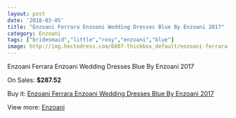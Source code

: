 ```yaml
---
layout: post
date: '2018-03-05'
title: "Enzoani Ferrara Enzoani Wedding Dresses Blue By Enzoani 2017"
category: Enzoani
tags: ["bridesmaid","little","rosy","enzoani","blue"]
image: http://img.hectodress.com/6807-thickbox_default/enzoani-ferrara-enzoani-wedding-dresses-blue-by-enzoani-2013.jpg
---
```

Enzoani Ferrara Enzoani Wedding Dresses Blue By Enzoani 2017

On Sales: **$287.52**
<a href="https://www.hectodress.com/enzoani/3414-enzoani-ferrara-enzoani-wedding-dresses-blue-by-enzoani-2013.html"><amp-img layout="responsive" width="600" height="600" src="//img.hectodress.com/6807-thickbox_default/enzoani-ferrara-enzoani-wedding-dresses-blue-by-enzoani-2013.jpg" alt="Enzoani Ferrara Enzoani Wedding Dresses Blue By Enzoani 2017 0" /></a>
<a href="https://www.hectodress.com/enzoani/3414-enzoani-ferrara-enzoani-wedding-dresses-blue-by-enzoani-2013.html"><amp-img layout="responsive" width="600" height="600" src="//img.hectodress.com/6811-thickbox_default/enzoani-ferrara-enzoani-wedding-dresses-blue-by-enzoani-2013.jpg" alt="Enzoani Ferrara Enzoani Wedding Dresses Blue By Enzoani 2017 1" /></a>
<a href="https://www.hectodress.com/enzoani/3414-enzoani-ferrara-enzoani-wedding-dresses-blue-by-enzoani-2013.html"><amp-img layout="responsive" width="600" height="600" src="//img.hectodress.com/6810-thickbox_default/enzoani-ferrara-enzoani-wedding-dresses-blue-by-enzoani-2013.jpg" alt="Enzoani Ferrara Enzoani Wedding Dresses Blue By Enzoani 2017 2" /></a>
<a href="https://www.hectodress.com/enzoani/3414-enzoani-ferrara-enzoani-wedding-dresses-blue-by-enzoani-2013.html"><amp-img layout="responsive" width="600" height="600" src="//img.hectodress.com/6809-thickbox_default/enzoani-ferrara-enzoani-wedding-dresses-blue-by-enzoani-2013.jpg" alt="Enzoani Ferrara Enzoani Wedding Dresses Blue By Enzoani 2017 3" /></a>
<a href="https://www.hectodress.com/enzoani/3414-enzoani-ferrara-enzoani-wedding-dresses-blue-by-enzoani-2013.html"><amp-img layout="responsive" width="600" height="600" src="//img.hectodress.com/6808-thickbox_default/enzoani-ferrara-enzoani-wedding-dresses-blue-by-enzoani-2013.jpg" alt="Enzoani Ferrara Enzoani Wedding Dresses Blue By Enzoani 2017 4" /></a>

Buy it: [Enzoani Ferrara Enzoani Wedding Dresses Blue By Enzoani 2017](https://www.hectodress.com/enzoani/3414-enzoani-ferrara-enzoani-wedding-dresses-blue-by-enzoani-2013.html "Enzoani Ferrara Enzoani Wedding Dresses Blue By Enzoani 2017")

View more: [Enzoani](https://www.hectodress.com/58-enzoani "Enzoani")